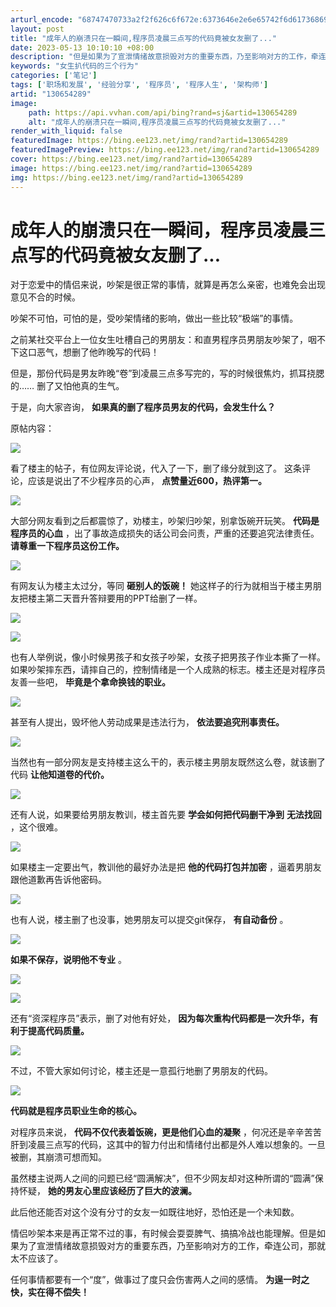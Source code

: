 ```yaml
---
arturl_encode: "68747470733a2f2f626c6f672e:6373646e2e6e65742f6d6173686962696e676a69616f79752f:61727469636c652f64657461696c732f313330363534323839"
layout: post
title: "成年人的崩溃只在一瞬间,程序员凌晨三点写的代码竟被女友删了..."
date: 2023-05-13 10:10:10 +08:00
description: "但是如果为了宣泄情绪故意损毁对方的重要东西，乃至影响对方的工作，牵连公司，那就太不应该了。，何况还是辛辛苦苦肝到凌晨三点写的代码，这其中的智力付出和情绪付出都是外人难以想象的。一旦被删，其崩溃可想而知。看了楼主的帖子，有位网友评论说，代入了一下，删了缘分就到这了。但是，那份代码是男友昨晚“卷”到凌晨三点多写完的，写的时候很焦灼，抓耳挠腮的……对于恋爱中的情侣来说，吵架是很正常的事情，就算是再怎么亲密，也难免会出现意见不合的时候。吵架不可怕，可怕的是，受吵架情绪的影响，做出一些比较“极端”的事情。"
keywords: "女生扒代码的三个行为"
categories: ['笔记']
tags: ['职场和发展', '经验分享', '程序员', '程序人生', '架构师']
artid: "130654289"
image:
    path: https://api.vvhan.com/api/bing?rand=sj&artid=130654289
    alt: "成年人的崩溃只在一瞬间,程序员凌晨三点写的代码竟被女友删了..."
render_with_liquid: false
featuredImage: https://bing.ee123.net/img/rand?artid=130654289
featuredImagePreview: https://bing.ee123.net/img/rand?artid=130654289
cover: https://bing.ee123.net/img/rand?artid=130654289
image: https://bing.ee123.net/img/rand?artid=130654289
img: https://bing.ee123.net/img/rand?artid=130654289
---
```


# 成年人的崩溃只在一瞬间，程序员凌晨三点写的代码竟被女友删了...

对于恋爱中的情侣来说，吵架是很正常的事情，就算是再怎么亲密，也难免会出现意见不合的时候。

吵架不可怕，可怕的是，受吵架情绪的影响，做出一些比较“极端”的事情。

之前某社交平台上一位女生吐槽自己的男朋友：和直男程序员男朋友吵架了，咽不下这口恶气，想删了他昨晚写的代码！

但是，那份代码是男友昨晚“卷”到凌晨三点多写完的，写的时候很焦灼，抓耳挠腮的…… 删了又怕他真的生气。

于是，向大家咨询，
**如果真的删了程序员男友的代码，会发生什么？**

原帖内容：

![](https://i-blog.csdnimg.cn/blog_migrate/2fdedd83bdb612d9fb188cac312529b1.png)

看了楼主的帖子，有位网友评论说，代入了一下，删了缘分就到这了。 这条评论，应该是说出了不少程序员的心声，
**点赞量近600，热评第一。**

![](https://i-blog.csdnimg.cn/blog_migrate/bfb245cfe36336598b606b2f4707844b.jpeg)

大部分网友看到之后都震惊了，劝楼主，吵架归吵架，别拿饭碗开玩笑。
**代码是程序员的心血**
，出了事故造成损失的话公司会问责，严重的还要追究法律责任。
**请尊重一下程序员这份工作。**

![](https://i-blog.csdnimg.cn/blog_migrate/154a710d7c282c93bd80022addeed7f8.png)

有网友认为楼主太过分，等同
**砸别人的饭碗！**
她这样子的行为就相当于楼主男朋友把楼主第二天晋升答辩要用的PPT给删了一样。

![](https://i-blog.csdnimg.cn/blog_migrate/aa5fd0f040a157d032ce12b9b2989ec4.png)

![](https://i-blog.csdnimg.cn/blog_migrate/b90bec44b94930465fae19a82b5d434e.png)

也有人举例说，像小时候男孩子和女孩子吵架，女孩子把男孩子作业本撕了一样。如果吵架摔东西，请摔自己的，控制情绪是一个人成熟的标志。楼主还是对程序员友善一些吧，
**毕竟是个拿命换钱的职业。**

![](https://i-blog.csdnimg.cn/blog_migrate/8149dd3b5fb8218b63ede539575ea00c.png)

甚至有人提出，毁坏他人劳动成果是违法行为，
**依法要追究刑事责任。**

![](https://i-blog.csdnimg.cn/blog_migrate/c1704cfdbde3d4ccc8ed8a0a9143512b.png)

当然也有一部分网友是支持楼主这么干的，表示楼主男朋友既然这么卷，就该删了代码
**让他知道卷的代价。**

![](https://i-blog.csdnimg.cn/blog_migrate/a922ddd0f24633f009f8f03c71d756b4.png)

还有人说，如果要给男朋友教训，楼主首先要
**学会如何把代码删干净到**
**无法找回**
，这个很难。

![](https://i-blog.csdnimg.cn/blog_migrate/b356724e31794a50f72082bfe0ad1365.png)

如果楼主一定要出气，教训他的最好办法是把
**他的代码打包并加密**
，逼着男朋友跟他道歉再告诉他密码。

![](https://i-blog.csdnimg.cn/blog_migrate/c098faa71d88514290728e79aecbcd07.png)

也有人说，楼主删了也没事，她男朋友可以提交git保存，
**有自动备份**
。

![](https://i-blog.csdnimg.cn/blog_migrate/5328dc4809f2fb63896efda525540f43.jpeg)

**如果不保存，说明他不专业**
。

![](https://i-blog.csdnimg.cn/blog_migrate/1090f0d37374095e62983bc45de04988.png)

![](https://i-blog.csdnimg.cn/blog_migrate/75f4a9a166d87777f7991b09eae3c1d3.png)

还有“资深程序员”表示，删了对他有好处，
**因为每次重构代码都是一次升华，有利于提高代码质量。**

![](https://i-blog.csdnimg.cn/blog_migrate/b0dcb624557587cbb1d65e52425aa52f.png)

不过，不管大家如何讨论，楼主还是一意孤行地删了男朋友的代码。

![](https://i-blog.csdnimg.cn/blog_migrate/36bc024495c4949d2fdf1b9472cd5521.png)

**代码就是程序员职业生命的核心。**

对程序员来说，
**代码不仅代表着饭碗，更是他们心血的凝聚**
，何况还是辛辛苦苦肝到凌晨三点写的代码，这其中的智力付出和情绪付出都是外人难以想象的。一旦被删，其崩溃可想而知。

虽然楼主说两人之间的问题已经“圆满解决”，但不少网友却对这种所谓的“圆满”保持怀疑，
**她的男友心里应该经历了巨大的波澜。**

此后他还能否对这个没有分寸的女友一如既往地好，恐怕还是一个未知数。

情侣吵架本来是再正常不过的事，有时候会耍耍脾气、搞搞冷战也能理解。但是如果为了宣泄情绪故意损毁对方的重要东西，乃至影响对方的工作，牵连公司，那就太不应该了。

任何事情都要有一个“度”，做事过了度只会伤害两人之间的感情。
**为逞一时之快，实在得不偿失！**